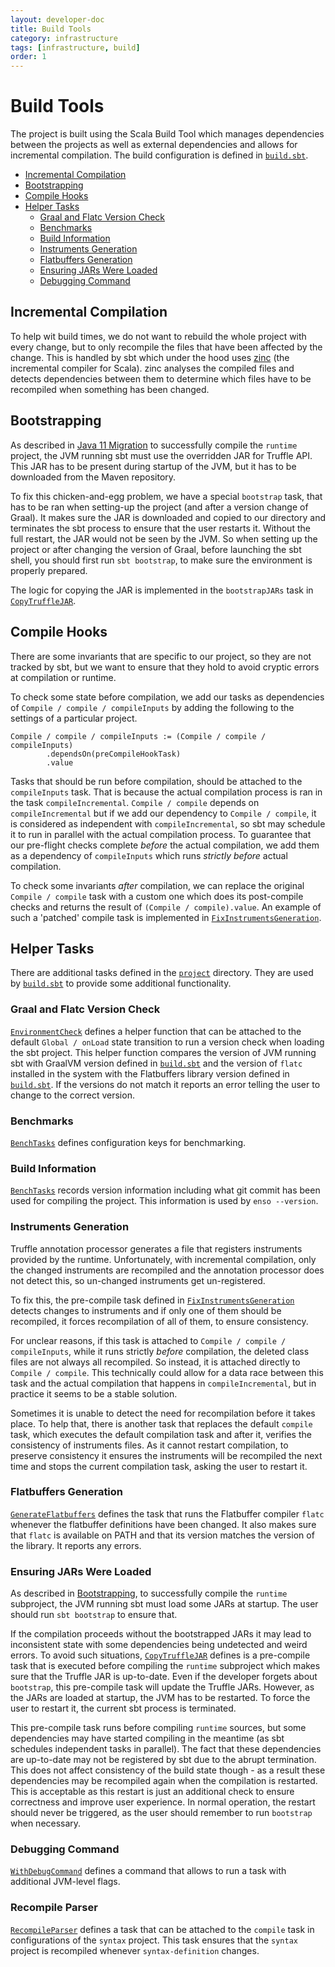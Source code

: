 ```yaml
---
layout: developer-doc
title: Build Tools
category: infrastructure
tags: [infrastructure, build]
order: 1
---
```


# Build Tools
The project is built using the Scala Build Tool which manages dependencies
between the projects as well as external dependencies and allows for incremental
compilation. The build configuration is defined in
[`build.sbt`](../../build.sbt).

<!-- MarkdownTOC levels="2,3" autolink="true" -->

- [Incremental Compilation](#incremental-compilation)
- [Bootstrapping](#bootstrapping)
- [Compile Hooks](#compile-hooks)
- [Helper Tasks](#helper-tasks)
  - [Graal and Flatc Version Check](#graal-and-flatc-version-check)
  - [Benchmarks](#benchmarks)
  - [Build Information](#build-information)
  - [Instruments Generation](#instruments-generation)
  - [Flatbuffers Generation](#flatbuffers-generation)
  - [Ensuring JARs Were Loaded](#ensuring-jars-were-loaded)
  - [Debugging Command](#debugging-command)

<!-- /MarkdownTOC -->

## Incremental Compilation
To help wit build times, we do not want to rebuild the whole project with every
change, but to only recompile the files that have been affected by the change.
This is handled by sbt which under the hood uses
[zinc](https://github.com/sbt/zinc) (the incremental compiler for Scala). zinc
analyses the compiled files and detects dependencies between them to determine
which files have to be recompiled when something has been changed.

## Bootstrapping
As described in [Java 11 Migration](./java-11.md#illegalaccesserror) to
successfully compile the `runtime` project, the JVM running sbt must use the
overridden JAR for Truffle API. This JAR has to be present during startup of the
JVM, but it has to be downloaded from the Maven repository.

To fix this chicken-and-egg problem, we have a special `bootstrap` task, that
has to be ran when setting-up the project (and after a version change of Graal).
It makes sure the JAR is downloaded and copied to our directory and terminates
the sbt process to ensure that the user restarts it. Without the full restart,
the JAR would not be seen by the JVM. So when setting up the project or after
changing the version of Graal, before launching the sbt shell, you should first
run `sbt bootstrap`, to make sure the environment is properly prepared.

The logic for copying the JAR is implemented in the `bootstrapJARs` task in
[`CopyTruffleJAR`](../../project/CopyTruffleJAR.scala).

## Compile Hooks
There are some invariants that are specific to our project, so they are not
tracked by sbt, but we want to ensure that they hold to avoid cryptic errors at
compilation or runtime.

To check some state before compilation, we add our tasks as dependencies of
`Compile / compile / compileInputs` by adding the following to the settings of a
particular project.

```
Compile / compile / compileInputs := (Compile / compile / compileInputs)
        .dependsOn(preCompileHookTask)
        .value
```

Tasks that should be run before compilation, should be attached to the
`compileInputs` task. That is because the actual compilation process is ran in
the task `compileIncremental`. `Compile / compile` depends on
`compileIncremental` but if we add our dependency to `Compile / compile`, it is
considered as independent with `compileIncremental`, so sbt may schedule it to
run in parallel with the actual compilation process. To guarantee that our
pre-flight checks complete *before* the actual compilation, we add them as a
dependency of `compileInputs` which runs *strictly before* actual compilation.

To check some invariants *after* compilation, we can replace the original
`Compile / compile` task with a custom one which does its post-compile checks
and returns the result of `(Compile / compile).value`. An example of such a
'patched' compile task is implemented in
[`FixInstrumentsGeneration`](../../project/FixInstrumentsGeneration.scala).

## Helper Tasks
There are additional tasks defined in the [`project`](../../project) directory.
They are used by [`build.sbt`](../../build.sbt) to provide some additional
functionality.

### Graal and Flatc Version Check
[`EnvironmentCheck`](../../project/EnvironmentCheck.scala) defines a helper
function that can be attached to the default `Global / onLoad` state transition
to run a version check when loading the sbt project. This helper function
compares the version of JVM running sbt with GraalVM version defined in
[`build.sbt`](../../build.sbt) and the version of `flatc` installed in the
system with the Flatbuffers library version defined in
[`build.sbt`](../../build.sbt). If the versions do not match it reports an error
telling the user to change to the correct version.

### Benchmarks
[`BenchTasks`](../../project/BenchTasks.scala) defines configuration keys for
benchmarking.

### Build Information
[`BenchTasks`](../../project/BuildInfo.scala) records version information
including what git commit has been used for compiling the project. This
information is used by `enso --version`.

### Instruments Generation
Truffle annotation processor generates a file that registers instruments
provided by the runtime. Unfortunately, with incremental compilation, only the
changed instruments are recompiled and the annotation processor does not detect
this, so un-changed instruments get un-registered.

To fix this, the pre-compile task defined in
[`FixInstrumentsGeneration`](../../project/FixInstrumentsGeneration.scala)
detects changes to instruments and if only one of them should be recompiled, it
forces recompilation of all of them, to ensure consistency.

For unclear reasons, if this task is attached to
`Compile / compile / compileInputs`, while it runs strictly *before*
compilation, the deleted class files are not always all recompiled. So instead,
it is attached directly to `Compile / compile`. This technically could allow for
a data race between this task and the actual compilation that happens in
`compileIncremental`, but in practice it seems to be a stable solution.

Sometimes it is unable to detect the need for recompilation before it takes
place. To help that, there is another task that replaces the default `compile`
task, which executes the default compilation task and after it, verifies the
consistency of instruments files. As it cannot restart compilation, to preserve
consistency it ensures the instruments will be recompiled the next time and
stops the current compilation task, asking the user to restart it.

### Flatbuffers Generation
[`GenerateFlatbuffers`](../../project/GenerateFlatbuffers.scala) defines the
task that runs the Flatbuffer compiler `flatc` whenever the flatbuffer
definitions have been changed. It also makes sure that `flatc` is available on
PATH and that its version matches the version of the library. It reports any
errors.

### Ensuring JARs Were Loaded
As described in [Bootstrapping](#bootstrapping), to successfully compile the
`runtime` subproject, the JVM running sbt must load some JARs at startup. The
user should run `sbt bootstrap` to ensure that.

If the compilation proceeds without the bootstrapped JARs it may lead to
inconsistent state with some dependencies being undetected and weird errors. To
avoid such situations, [`CopyTruffleJAR`](../../project/CopyTruffleJAR.scala)
defines is a pre-compile task that is executed before compiling the `runtime` 
subproject which makes sure that the Truffle JAR is up-to-date. Even if the
developer forgets about `bootstrap`, this pre-compile task will update the
Truffle JARs. However, as the JARs are loaded at startup, the JVM has to be
restarted. To force the user to restart it, the current sbt process is
terminated.

This pre-compile task runs before compiling `runtime` sources, but some
dependencies may have started compiling in the meantime (as sbt schedules
independent tasks in parallel). The fact that these dependencies are up-to-date
may not be registered by sbt due to the abrupt termination. This does not affect
consistency of the build state though - as a result these dependencies may be
recompiled again when the compilation is restarted. This is acceptable as this
restart is just an additional check to ensure correctness and improve user
experience. In normal operation, the restart should never be triggered, as the
user should remember to run `bootstrap` when necessary.

### Debugging Command
[`WithDebugCommand`](../../project/WithDebugCommand.scala) defines a command
that allows to run a task with additional JVM-level flags.

### Recompile Parser
[`RecompileParser`](../../project/RecompileParser.scala) defines a task that can
be attached to the `compile` task in configurations of the `syntax` project.
This task ensures that the `syntax` project is recompiled whenever
`syntax-definition` changes.